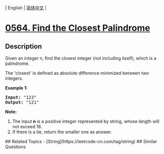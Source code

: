 
| English | [简体中文](README.md) |
# [0564. Find the Closest Palindrome](https://leetcode-cn.com/problems/find-the-closest-palindrome/)
## Description
<p>Given an integer n, find the closest integer (not including itself), which is a palindrome. </p>

<p>The 'closest' is defined as absolute difference minimized between two integers.</p>

<p><b>Example 1:</b><br />
<pre>
<b>Input:</b> "123"
<b>Output:</b> "121"
</pre>
</p>

<p><b>Note:</b><br>
<ol>
<li>The input <b>n</b> is a positive integer represented by string, whose length will not exceed 18.</li>
<li>If there is a tie, return the smaller one as answer.</li>
</ol>
</p>
## Related Topics
- [String](https://leetcode-cn.com/tag/string)
## Similar Questions

